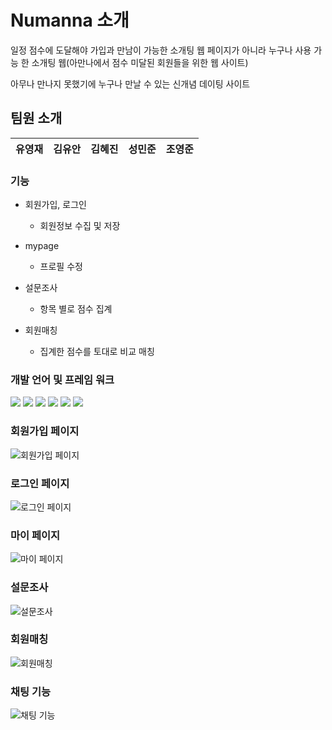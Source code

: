 # Numanna 소개

일정 점수에 도달해야 가입과 만남이 가능한 소개팅 웹 페이지가 아니라 누구나 사용 가능 한 소개팅 웹(아만나에서 점수 미달된 회원들을 위한 웹 사이트)

아무나 만나지 못했기에 누구나 만날 수 있는 신개념 데이팅 사이트

## 팀원 소개

| 유영재 | 김유안 | 김혜진 | 성민준 | 조영준 |
| ------ | ------ | ------ | ------ | ------ |

### 기능

-   회원가입, 로그인

    -   회원정보 수집 및 저장

-   mypage

    -   프로필 수정

-   설문조사

    -   항목 별로 점수 집계

-   회원매칭

    -   집계한 점수를 토대로 비교 매칭

### 개발 언어 및 프레임 워크

<div align="left">
	<img src="https://img.shields.io/badge/HTML5-E34F26?style=flat&logo=HTML5&logoColor=white" />
	<img src="https://img.shields.io/badge/CSS3-1572B6?style=flat&logo=CSS3&logoColor=white" />
	<img src="https://img.shields.io/badge/Javascript-F7DF1E?style=flat&logo=Javascript&logoColor=black" />
	<img src="https://img.shields.io/badge/React-61DAFB?style=flat&logo=React&logoColor=black" />
	<img src="https://img.shields.io/badge/Typescript-3178C6?style=flat&logo=TypeScript&logoColor=white" />
	<img src="https://img.shields.io/badge/Firebase-FFCA28?style=flat&logo=Firebase&logoColor=white" />
</div>

### 회원가입 페이지

![회원가입 페이지](https://ifh.cc/g/MA050f.png)

### 로그인 페이지

![로그인 페이지](https://ifh.cc/g/OwPO5o.png)

### 마이 페이지

![마이 페이지](https://ifh.cc/g/1bZxP5.png)

### 설문조사

![설문조사](https://ifh.cc/g/o82Rdt.png)

### 회원매칭

![회원매칭](https://ifh.cc/g/w7aKrf.png)

### 채팅 기능

![채팅 기능](https://ifh.cc/g/qxlhfn.png)

